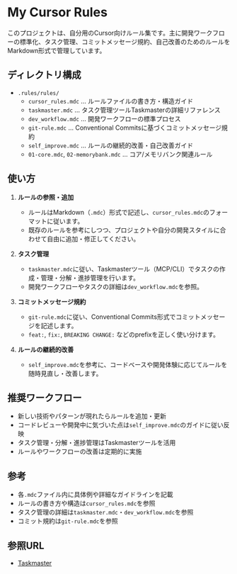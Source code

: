 # My Cursor Rules

このプロジェクトは、自分用のCursor向けルール集です。主に開発ワークフローの標準化、タスク管理、コミットメッセージ規約、自己改善のためのルールをMarkdown形式で管理しています。

## ディレクトリ構成

- `.rules/rules/`
  - `cursor_rules.mdc` … ルールファイルの書き方・構造ガイド
  - `taskmaster.mdc` … タスク管理ツールTaskmasterの詳細リファレンス
  - `dev_workflow.mdc` … 開発ワークフローの標準プロセス
  - `git-rule.mdc` … Conventional Commitsに基づくコミットメッセージ規約
  - `self_improve.mdc` … ルールの継続的改善・自己改善ガイド
  - `01-core.mdc`, `02-memorybank.mdc` … コア/メモリバンク関連ルール

## 使い方

1. **ルールの参照・追加**
   - ルールはMarkdown（`.mdc`）形式で記述し、`cursor_rules.mdc`のフォーマットに従います。
   - 既存のルールを参考にしつつ、プロジェクトや自分の開発スタイルに合わせて自由に追加・修正してください。

2. **タスク管理**
   - `taskmaster.mdc`に従い、Taskmasterツール（MCP/CLI）でタスクの作成・管理・分解・進捗管理を行います。
   - 開発ワークフローやタスクの詳細は`dev_workflow.mdc`を参照。

3. **コミットメッセージ規約**
   - `git-rule.mdc`に従い、Conventional Commits形式でコミットメッセージを記述します。
   - `feat:`, `fix:`, `BREAKING CHANGE:` などのprefixを正しく使い分けます。

4. **ルールの継続的改善**
   - `self_improve.mdc`を参考に、コードベースや開発体験に応じてルールを随時見直し・改善します。

## 推奨ワークフロー

- 新しい技術やパターンが現れたらルールを追加・更新
- コードレビューや開発中に気づいた点は`self_improve.mdc`のガイドに従い反映
- タスク管理・分解・進捗管理はTaskmasterツールを活用
- ルールやワークフローの改善は定期的に実施

## 参考

- 各`.mdc`ファイル内に具体例や詳細なガイドラインを記載
- ルールの書き方や構造は`cursor_rules.mdc`を参照
- タスク管理の詳細は`taskmaster.mdc`・`dev_workflow.mdc`を参照
- コミット規約は`git-rule.mdc`を参照

## 参照URL

- [Taskmaster](https://github.com/eyaltoledano/claude-task-master/tree/main)
